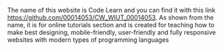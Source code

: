 The name of this website is Code Learn and you can find it with this link https://github.com/00014053/CW_WIUT_00014053. As shown from the name, it is for online tutorials section and is created for teaching how to make best designing, mobile-friendly, user-friendly and fully responsive websites with modern types of programming languages

